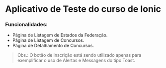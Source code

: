 # Aplicativo de Teste do curso de Ionic

### Funcionalidades:

- Página de Listagem de Estados da Federação.
- Página de Listagem de Concursos.
- Página de Detalhamento de Concursos.

>Obs.: O botão de inscrição está sendo utilizado apenas para exemplificar o uso de Alertas e Messagens do tipo Toast.

